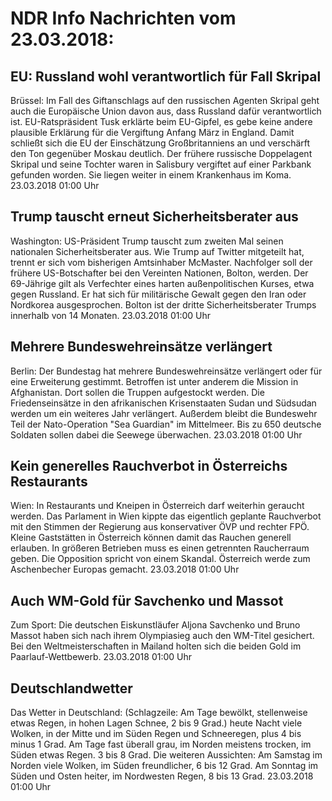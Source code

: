 # NDR Info Nachrichten vom 23.03.2018:


## EU: Russland wohl verantwortlich für Fall Skripal
Brüssel:	Im Fall des Giftanschlags auf den russischen Agenten Skripal geht auch die Europäische Union davon aus, dass Russland dafür verantwortlich ist. EU-Ratspräsident Tusk erklärte beim EU-Gipfel, es gebe keine andere plausible Erklärung für die Vergiftung Anfang März in England. Damit schließt sich die EU der Einschätzung Großbritanniens an und verschärft den Ton gegenüber Moskau deutlich. Der frühere russische Doppelagent Skripal und seine Tochter waren in Salisbury vergiftet auf einer Parkbank gefunden worden. Sie liegen weiter in einem Krankenhaus im Koma. 23.03.2018 01:00 Uhr 

## Trump tauscht erneut Sicherheitsberater aus
Washington:	US-Präsident Trump tauscht zum zweiten Mal seinen nationalen Sicherheitsberater aus. Wie Trump auf Twitter mitgeteilt hat, trennt er sich vom bisherigen Amtsinhaber McMaster. Nachfolger soll der frühere US-Botschafter bei den Vereinten Nationen, Bolton, werden. Der 69-Jährige gilt als Verfechter eines harten außenpolitischen Kurses, etwa gegen Russland. Er hat sich für militärische Gewalt gegen den Iran oder Nordkorea ausgesprochen. Bolton ist der dritte Sicherheitsberater Trumps innerhalb von 14 Monaten. 23.03.2018 01:00 Uhr 

## Mehrere Bundeswehreinsätze verlängert
Berlin: Der Bundestag hat mehrere Bundeswehreinsätze verlängert oder für eine Erweiterung gestimmt. Betroffen ist unter anderem die Mission in Afghanistan. Dort sollen die Truppen aufgestockt werden. Die Friedenseinsätze in den afrikanischen Krisenstaaten Sudan und Südsudan werden um ein weiteres Jahr verlängert. Außerdem bleibt die Bundeswehr Teil der Nato-Operation "Sea Guardian" im Mittelmeer. Bis zu 650 deutsche Soldaten sollen dabei die Seewege überwachen. 23.03.2018 01:00 Uhr 

## Kein generelles Rauchverbot in Österreichs Restaurants
Wien: In Restaurants und Kneipen in Österreich darf weiterhin geraucht werden. Das Parlament in Wien kippte das eigentlich geplante Rauchverbot mit den Stimmen der Regierung aus konservativer ÖVP und rechter FPÖ. Kleine Gaststätten in Österreich können damit das Rauchen generell erlauben. In größeren Betrieben muss es einen getrennten Raucherraum geben. Die Opposition spricht von einem Skandal. Österreich werde zum Aschenbecher Europas gemacht. 23.03.2018 01:00 Uhr 

## Auch WM-Gold für Savchenko und Massot
Zum Sport:	Die deutschen Eiskunstläufer Aljona Savchenko und Bruno Massot haben sich nach ihrem Olympiasieg auch den WM-Titel gesichert. Bei den Weltmeisterschaften in Mailand holten sich die beiden Gold im Paarlauf-Wettbewerb. 23.03.2018 01:00 Uhr 

## Deutschlandwetter
Das Wetter in Deutschland:
(Schlagzeile: Am Tage bewölkt, stellenweise etwas Regen, in hohen Lagen Schnee, 2 bis 9 Grad.) heute Nacht viele Wolken, in der Mitte und im Süden Regen und Schneeregen, plus 4 bis minus 1 Grad. Am Tage fast überall grau, im Norden meistens trocken, im Süden etwas Regen. 3 bis 8 Grad. Die weiteren Aussichten: Am Samstag im Norden viele Wolken, im Süden freundlicher, 6 bis 12 Grad. Am Sonntag im Süden und Osten heiter, im Nordwesten Regen, 8 bis 13 Grad. 23.03.2018 01:00 Uhr 

